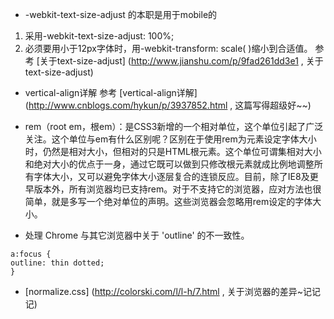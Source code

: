 - -webkit-text-size-adjust 的本职是用于mobile的 
1. 采用-webkit-text-size-adjust: 100%;
2. 必须要用小于12px字体时，用-webkit-transform: scale( )缩小到合适值。
参考 [关于text-size-adjust] (http://www.jianshu.com/p/9fad261dd3e1 , 关于text-size-adjust)
- vertical-align详解
参考 [vertical-align详解] (http://www.cnblogs.com/hykun/p/3937852.html , 这篇写得超级好~~)

- rem（root em，根em）：是CSS3新增的一个相对单位，这个单位引起了广泛关注。这个单位与em有什么区别呢？区别在于使用rem为元素设定字体大小时，仍然是相对大小，但相对的只是HTML根元素。这个单位可谓集相对大小和绝对大小的优点于一身，通过它既可以做到只修改根元素就成比例地调整所有字体大小，又可以避免字体大小逐层复合的连锁反应。目前，除了IE8及更早版本外，所有浏览器均已支持rem。对于不支持它的浏览器，应对方法也很简单，就是多写一个绝对单位的声明。这些浏览器会忽略用rem设定的字体大小。
- 处理 Chrome 与其它浏览器中关于 'outline' 的不一致性。
```
a:focus {
outline: thin dotted;
}
```
- [normalize.css]  (http://colorski.com/l/l-h/7.html , 关于浏览器的差异~记记记)
